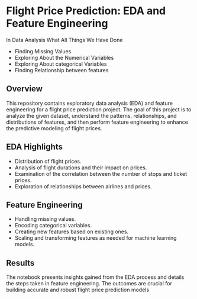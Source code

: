# Flight Price Prediction: EDA and Feature Engineering

In Data Analysis What All Things We Have Done
- Finding Missing Values
- Exploring About the Numerical Variables
- Exploring About categorical Variables
- Finding Relationship between features

## Overview
This repository contains exploratory data analysis (EDA) and feature engineering for a flight price prediction project. The goal of this project is to analyze the given dataset, understand the patterns, relationships, and distributions of features, and then perform feature engineering to enhance the predictive modeling of flight prices.

## EDA Highlights
- Distribution of flight prices.
- Analysis of flight durations and their impact on prices.
- Examination of the correlation between the number of stops and ticket prices.
- Exploration of relationships between airlines and prices.

## Feature Engineering
- Handling missing values.
- Encoding categorical variables.
- Creating new features based on existing ones.
- Scaling and transforming features as needed for machine learning models.

## Results
The notebook presents insights gained from the EDA process and details the steps taken in feature engineering. The outcomes are crucial for building accurate and robust flight price prediction models


